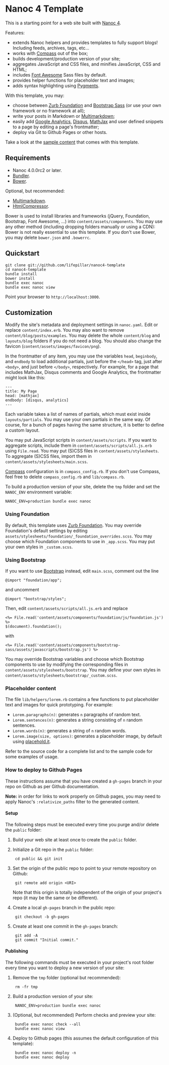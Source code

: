 # Nanoc 4 Template

This is a starting point for a web site built with [Nanoc 4](http://nanoc.ws/).

Features:

- extends Nanoc helpers and provides templates to fully support blogs! Including
  feeds, archives, tags, etc…
- works with [Compass](http://compass-style.org) out of the box;
- builds development/production version of your site;
- aggregates JavaScript and CSS files, and minifies JavaScript, CSS and HTML;
- includes [Font Awesome](http://fontawesome.io) Sass files by default.
- provides helper functions for placeholder text and images;
- adds syntax highlighting using [Pygments](http://pygments.org).

With this template, you may:

- choose between [Zurb Foundation](http://foundation.zurb.com) and [Bootstrap
  Sass](https://github.com/twbs/bootstrap-sass) (or use your own framework or no
  framework at all);
- write your posts in Markdown or
  [Multimarkdown](http://fletcherpenney.net/multimarkdown/);
- easily add [Google
  Analytics](https://developers.google.com/analytics/devguides/collection/analyticsjs/),
  [Disqus](http://disqus.com/), [MathJax](http://www.mathjax.org/) and user
  defined snippets to a page by editing a page's frontmatter;
- deploy via Git to Github Pages or other hosts.

Take a look at the [sample
content](http://lifepillar.github.io/nanoc4-template/) that comes with this
template.


## Requirements

- Nanoc 4.0.0rc2 or later.
- [Bundler](http://bundler.io/).
- [Bower](http://bower.io/).

Optional, but recommended:

- [Multimarkdown](http://fletcherpenney.net/multimarkdown/).
- [HtmlCompressor](https://code.google.com/p/htmlcompressor/).

Bower is used to install libraries and frameworks (jQuery, Foundation,
Bootstrap, Font Awesome, …) into `content/assets/components`. You may use any
other method (including dropping folders manually or using a CDN): Bower is not
really essential to use this template. If you don't use Bower, you may delete
`bower.json` and `.bowerrc`.


## Quickstart

    git clone git://github.com/lifepillar/nanoc4-template
    cd nanoc4-template
    bundle install
    bower install
    bundle exec nanoc
    bundle exec nanoc view

Point your browser to `http://localhost:3000`.


## Customization

Modify the site's metadata and deployment settings in `nanoc.yaml`. Edit or
replace `content/index.erb`. You may also want to remove
`content/blog/posts/examples`. You may delete the whole `content/blog` and
`layouts/blog` folders if you do not need a blog. You should also change the
favicon (`content/assets/images/favicon/png`).

In the frontmatter of any item, you may use the variables `head`, `beginbody`,
and `endbody` to load additional partials, just before the `</head>` tag, just
after `<body>`, and just before `</body>`, respectively. For example, for a page
that includes MathJax, Disqus comments and Google Analytics, the frontmatter
might look like this:

    ---
    title: My Page
    head: [mathjax]
    endbody: [disqus, analytics]
    ---

Each variable takes a list of names of partials, which must exist inside
`layouts/partials`. You may use your own partials in the same way. Of course,
for a bunch of pages having the same structure, it is better to define a custom
layout.

You may put JavaScript scripts in `content/assets/scripts`. If you want to
aggregate scripts, include them in `content/assets/scripts/all.js.erb` using
`File.read`. You may put (S)CSS files in `content/assets/stylesheets`. To
aggregate (S)CSS files, import them in `content/assets/stylesheets/main.scss`.

[Compass](http://compass-style.org) configuration is in `compass_config.rb`. If
you don't use Compass, feel free to delete `compass_config.rb` and `lib/compass.rb`.

To build a production version of your site, delete the `tmp` folder and set the
`NANOC_ENV` environment variable:

    NANOC_ENV=production bundle exec nanoc


### Using Foundation

By default, this template uses [Zurb Foundation](http://foundation.zurb.com).
You may override Foundation's default settings by editing
`assets/stylesheets/foundation/_foundation_overrides.scss`. You may choose which
Foundation components to use in `_app.scss`. You may put your own styles in
`_custom.scss`.


### Using Bootstrap

If you want to use [Bootstrap](http://getbootstrap.com) instead, edit
`main.scss`, comment out the line

    @import "foundation/app";

and uncomment

    @import "bootstrap/styles";

Then, edit `content/assets/scripts/all.js.erb` and replace

    <%= File.read('content/assets/components/foundation/js/foundation.js') %>
    $(document).foundation();

with

    <%= File.read('content/assets/components/bootstrap-sass/assets/javascripts/bootstrap.js') %>

You may override Bootstrap variables and choose which Bootstrap components to
use by modifying the corresponding files in
`content/assets/stylesheets/bootstrap`. You may define your own styles in
`content/assets/stylesheets/bootstrap/_custom.scss`.


### Placeholder content

The file `lib/helpers/lorem.rb` contains a few functions to put placeholder text
and images for quick prototyping. For example:

- `Lorem.paragraphs(n)`: generates `n` paragraphs of random text.
- `Lorem.sentences(n)`: generates a string consisting of `n` random sentences.
- `Lorem.words(n)`: generates a string of `n` random words.
- `Lorem.image(size, options)`: generates a placeholder image, by default using
  [placehold.it](http://www.placehold.it).

Refer to the source code for a complete list and to the sample code for some
examples of usage.

### How to deploy to Github Pages

These instructions assume that you have created a `gh-pages` branch in your repo
on Github as per Github documentation.

**Note:** in order for links to work properly on Github pages, you may need to apply
Nanoc's `:relativize_paths` filter to the generated content.

#### Setup

The following steps must be executed every time you purge and/or delete the
`public` folder:

1. Build your web site at least once to create the `public` folder.

2. Initialize a Git repo in the `public` folder:

        cd public && git init

3. Set the origin of the public repo to point to your remote repository on Github:

        git remote add origin <URI>

   Note that this origin is totally independent of the origin of your project's repo
   (it may be the same or be different).

4. Create a local `gh-pages` branch in the public repo:

        git checkout -b gh-pages

5. Create at least one commit in the `gh-pages` branch:

        git add -A
        git commit "Initial commit."


#### Publishing

The following commands must be executed in your project's root folder every time
you want to deploy a new version of your site:

1. Remove the `tmp` folder (optional but recommended):

        rm -fr tmp

2. Build a production version of your site:

        NANOC_ENV=production bundle exec nanoc

3. (Optional, but recommended) Perform checks and preview your site:

        bundle exec nanoc check --all
        bundle exec nanoc view

4. Deploy to Github pages (this assumes the default configuration of this
  template):

        bundle exec nanoc deploy -n
        bundle exec nanoc deploy

